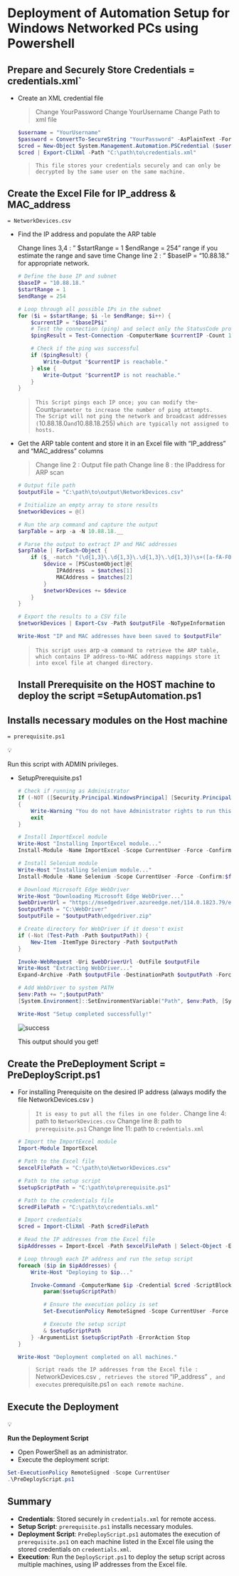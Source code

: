 # Deployment of Automation Setup for Windows Networked PCs using Powershell

## Prepare and Securely Store Credentials = credentials.xml`

- Create an XML credential file
    
    > Change YourPassword
    > Change YourUsername
    > Change Path to xml file
    
    ```powershell
    $username = "YourUsername"
    $password = ConvertTo-SecureString "YourPassword" -AsPlainText -Force
    $cred = New-Object System.Management.Automation.PSCredential ($username, $password)
    $cred | Export-CliXml -Path "C:\path\to\credentials.xml"
    ```
    
    > `This file stores your credentials securely and can only be decrypted by the same user on the same machine.`
    > 

## Create the Excel File for IP_address & MAC_address 
`= NetworkDevices.csv`

- Find the IP address and populate the ARP table
    
    Change lines 3,4 : ” $startRange = 1 $endRange = 254” range if you estimate the range and save time
    Change line 2 : ” $baseIP = “10.88.18.” for appropriate network.
    
    ```powershell
    # Define the base IP and subnet
    $baseIP = "10.88.18."
    $startRange = 1
    $endRange = 254
    
    # Loop through all possible IPs in the subnet
    for ($i = $startRange; $i -le $endRange; $i++) {
        $currentIP = "$baseIP$i"
        # Test the connection (ping) and select only the StatusCode property
        $pingResult = Test-Connection -ComputerName $currentIP -Count 1 -Quiet
    
        # Check if the ping was successful
        if ($pingResult) {
            Write-Output "$currentIP is reachable."
        } else {
            Write-Output "$currentIP is not reachable."
        }
    }
    
    ```
    
    > `This Script pings each IP once; you can modify the`-Count`parameter to increase the number of ping attempts.   The Script will not ping the network and broadcast addresses (`10.88.18.0`and`10.88.18.255) `which are typically not assigned to hosts.`
    > 
- Get the ARP table content and store it in an Excel file with “IP_address” and “MAC_address” columns
    
    > Change line 2 : Output file path
    > Change line 8 : the IPaddress for ARP scan
    
    ```powershell
    # Output file path
    $outputFile = "C:\path\to\output\NetworkDevices.csv"
    
    # Initialize an empty array to store results
    $networkDevices = @()
    
    # Run the arp command and capture the output
    $arpTable = arp -a -N 10.88.18.__
    
    # Parse the output to extract IP and MAC addresses
    $arpTable | ForEach-Object {
        if ($_ -match "(\d{1,3}\.\d{1,3}\.\d{1,3}\.\d{1,3})\s+([a-fA-F0-9-]{17})") {
            $device = [PSCustomObject]@{
                IPAddress  = $matches[1]
                MACAddress = $matches[2]
            }
            $networkDevices += $device
        }
    }
    
    # Export the results to a CSV file
    $networkDevices | Export-Csv -Path $outputFile -NoTypeInformation
    
    Write-Host "IP and MAC addresses have been saved to $outputFile"
    ```
    
    > `This script uses `arp -a` command to retrieve the ARP table, which contains IP address-to-MAC address mappings store it into excel file at changed directory.`
    > 
    
    ## Install Prerequisite on the HOST machine to deploy the script =SetupAutomation.ps1
    

## Installs necessary modules on the Host machine  
`= prerequisite.ps1`

<aside>
💡

Run this script with ADMIN privileges.

</aside>

- SetupPrerequisite.ps1
    
    ```powershell
    # Check if running as Administrator
    If (-NOT ([Security.Principal.WindowsPrincipal] [Security.Principal.WindowsIdentity]::GetCurrent()).IsInRole([Security.Principal.WindowsBuiltInRole] "Administrator"))
    {
        Write-Warning "You do not have Administrator rights to run this script!`nPlease re-run this script as an Administrator!"
        exit
    }
    
    # Install ImportExcel module
    Write-Host "Installing ImportExcel module..."
    Install-Module -Name ImportExcel -Scope CurrentUser -Force -Confirm:$false -SkipPublisherCheck
    
    # Install Selenium module
    Write-Host "Installing Selenium module..."
    Install-Module -Name Selenium -Scope CurrentUser -Force -Confirm:$false -SkipPublisherCheck
    
    # Download Microsoft Edge WebDriver
    Write-Host "Downloading Microsoft Edge WebDriver..."
    $webDriverUrl = "https://msedgedriver.azureedge.net/114.0.1823.79/edgedriver_win64.zip"
    $outputPath = "C:\WebDriver"
    $outputFile = "$outputPath\edgedriver.zip"
    
    # Create directory for WebDriver if it doesn't exist
    if (-Not (Test-Path -Path $outputPath)) {
        New-Item -ItemType Directory -Path $outputPath
    }
    
    Invoke-WebRequest -Uri $webDriverUrl -OutFile $outputFile
    Write-Host "Extracting WebDriver..."
    Expand-Archive -Path $outputFile -DestinationPath $outputPath -Force
    
    # Add WebDriver to system PATH
    $env:Path += ";$outputPath"
    [System.Environment]::SetEnvironmentVariable("Path", $env:Path, [System.EnvironmentVariableTarget]::Machine)
    
    Write-Host "Setup completed successfully!"
    ```
    
    ![success](https://github.com/user-attachments/assets/d2b76b7c-2583-4fac-8ec7-eae3a192de1d)

    
    This output should you get!
    

## **Create the PreDeployment Script = Pre**DeployScript.ps1

- For installing Prerequisite on the desired IP address (always modify the file NetworkDevices.csv )
    
    > `It is easy to put all the files in one folder.`
    > Change line 4: path to `NetworkDevices.csv`
    > Change line 8: path to `prerequisite.ps1`
    > Change line 11: path to `credentials.xml`
    
    ```powershell
    # Import the ImportExcel module
    Import-Module ImportExcel
    
    # Path to the Excel file
    $excelFilePath = "C:\path\to\NetworkDevices.csv"
    
    # Path to the setup script
    $setupScriptPath = "C:\path\to\prerequisite.ps1"
    
    # Path to the credentials file
    $credFilePath = "C:\path\to\credentials.xml"
    
    # Import credentials
    $cred = Import-CliXml -Path $credFilePath
    
    # Read the IP addresses from the Excel file
    $ipAddresses = Import-Excel -Path $excelFilePath | Select-Object -ExpandProperty IP
    
    # Loop through each IP address and run the setup script
    foreach ($ip in $ipAddresses) {
        Write-Host "Deploying to $ip..."
    
        Invoke-Command -ComputerName $ip -Credential $cred -ScriptBlock {
            param($setupScriptPath)
    
            # Ensure the execution policy is set
            Set-ExecutionPolicy RemoteSigned -Scope CurrentUser -Force
    
            # Execute the setup script
            & $setupScriptPath
        } -ArgumentList $setupScriptPath -ErrorAction Stop
    }
    
    Write-Host "Deployment completed on all machines."
    
    ```
    
    > `Script reads the IP addresses from the Excel file :` NetworkDevices.csv `, retrieves the stored` “IP_address” `, and executes` prerequisite.ps1 `on each remote machine.`
    > 

## **Execute the Deployment**

<aside>
💡

**Run the Deployment Script**

- Open PowerShell as an administrator.
- Execute the deployment script:
</aside>

```powershell
Set-ExecutionPolicy RemoteSigned -Scope CurrentUser
.\PreDeployScript.ps1
```

## Summary

- **Credentials**: Stored securely in `credentials.xml` for remote access.
- **Setup Script**: `prerequisite.ps1` installs necessary modules.
- **Deployment Script**: `PreDeployScript.ps1` automates the execution of `prerequisite.ps1` on each machine listed in the Excel file using the stored credentials on `credentials.xml`.
- **Execution**: Run the `DeployScript.ps1` to deploy the setup script across multiple machines, using IP addresses from the Excel file.
